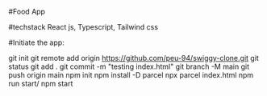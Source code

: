 #Food App

#techstack
React js, Typescript, Tailwind css

#Initiate the app:

git init
git remote add origin https://github.com/peu-94/swiggy-clone.git
git status
git add .
git commit -m "testing index.html"
git branch -M main
git push origin main
npm init
npm install -D parcel
npx parcel index.html
npm run start/ npm start
